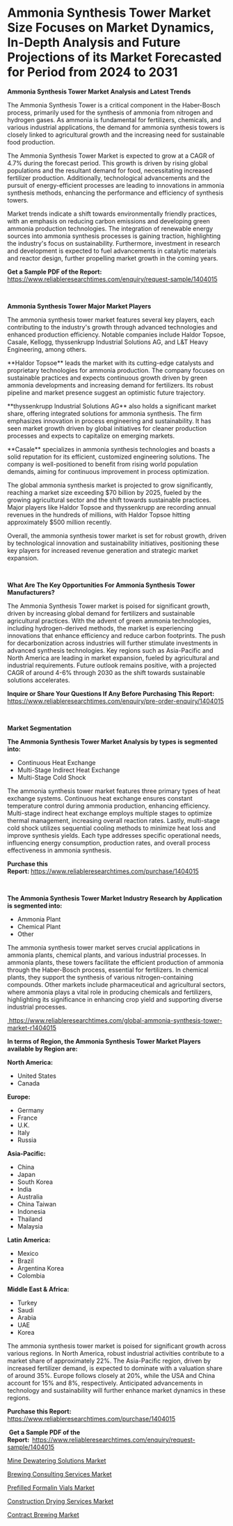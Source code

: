 <p><h1>Ammonia Synthesis Tower Market Size Focuses on Market Dynamics, In-Depth Analysis and Future Projections of its Market Forecasted for Period from 2024 to 2031</h1></p><p><strong>Ammonia Synthesis Tower Market Analysis and Latest Trends</strong></p>
<p><p>The Ammonia Synthesis Tower is a critical component in the Haber-Bosch process, primarily used for the synthesis of ammonia from nitrogen and hydrogen gases. As ammonia is fundamental for fertilizers, chemicals, and various industrial applications, the demand for ammonia synthesis towers is closely linked to agricultural growth and the increasing need for sustainable food production.</p><p>The Ammonia Synthesis Tower Market is expected to grow at a CAGR of 4.7% during the forecast period. This growth is driven by rising global populations and the resultant demand for food, necessitating increased fertilizer production. Additionally, technological advancements and the pursuit of energy-efficient processes are leading to innovations in ammonia synthesis methods, enhancing the performance and efficiency of synthesis towers.</p><p>Market trends indicate a shift towards environmentally friendly practices, with an emphasis on reducing carbon emissions and developing green ammonia production technologies. The integration of renewable energy sources into ammonia synthesis processes is gaining traction, highlighting the industry's focus on sustainability. Furthermore, investment in research and development is expected to fuel advancements in catalytic materials and reactor design, further propelling market growth in the coming years.</p></p>
<p><strong>Get a Sample PDF of the Report:&nbsp;</strong> <a href="https://www.reliableresearchtimes.com/enquiry/request-sample/1404015?utm_campaign=1719&utm_medium=2&utm_source=Github&utm_content=ia&utm_term=23102024&utm_id=ammonia-synthesis-tower">https://www.reliableresearchtimes.com/enquiry/request-sample/1404015</a></p>
<p>&nbsp;</p>
<p><strong>Ammonia Synthesis Tower Major Market Players</strong></p>
<p><p>The ammonia synthesis tower market features several key players, each contributing to the industry's growth through advanced technologies and enhanced production efficiency. Notable companies include Haldor Topsoe, Casale, Kellogg, thyssenkrupp Industrial Solutions AG, and L&T Heavy Engineering, among others.</p><p>**Haldor Topsoe** leads the market with its cutting-edge catalysts and proprietary technologies for ammonia production. The company focuses on sustainable practices and expects continuous growth driven by green ammonia developments and increasing demand for fertilizers. Its robust pipeline and market presence suggest an optimistic future trajectory.</p><p>**thyssenkrupp Industrial Solutions AG** also holds a significant market share, offering integrated solutions for ammonia synthesis. The firm emphasizes innovation in process engineering and sustainability. It has seen market growth driven by global initiatives for cleaner production processes and expects to capitalize on emerging markets.</p><p>**Casale** specializes in ammonia synthesis technologies and boasts a solid reputation for its efficient, customized engineering solutions. The company is well-positioned to benefit from rising world population demands, aiming for continuous improvement in process optimization. </p><p>The global ammonia synthesis market is projected to grow significantly, reaching a market size exceeding $70 billion by 2025, fueled by the growing agricultural sector and the shift towards sustainable practices. Major players like Haldor Topsoe and thyssenkrupp are recording annual revenues in the hundreds of millions, with Haldor Topsoe hitting approximately $500 million recently. </p><p>Overall, the ammonia synthesis tower market is set for robust growth, driven by technological innovation and sustainability initiatives, positioning these key players for increased revenue generation and strategic market expansion.</p></p>
<p>&nbsp;</p>
<p><strong>What Are The Key Opportunities For Ammonia Synthesis Tower Manufacturers?</strong></p>
<p><p>The Ammonia Synthesis Tower market is poised for significant growth, driven by increasing global demand for fertilizers and sustainable agricultural practices. With the advent of green ammonia technologies, including hydrogen-derived methods, the market is experiencing innovations that enhance efficiency and reduce carbon footprints. The push for decarbonization across industries will further stimulate investments in advanced synthesis technologies. Key regions such as Asia-Pacific and North America are leading in market expansion, fueled by agricultural and industrial requirements. Future outlook remains positive, with a projected CAGR of around 4-6% through 2030 as the shift towards sustainable solutions accelerates.</p></p>
<p><strong>Inquire or Share Your Questions If Any Before Purchasing This Report:</strong> <a href="https://www.reliableresearchtimes.com/enquiry/pre-order-enquiry/1404015?utm_campaign=1719&utm_medium=2&utm_source=Github&utm_content=ia&utm_term=23102024&utm_id=ammonia-synthesis-tower">https://www.reliableresearchtimes.com/enquiry/pre-order-enquiry/1404015</a></p>
<p>&nbsp;</p>
<p><strong>Market Segmentation</strong></p>
<p><strong>The Ammonia Synthesis Tower Market Analysis by types is segmented into:</strong></p>
<p><ul><li>Continuous Heat Exchange</li><li>Multi-Stage Indirect Heat Exchange</li><li>Multi-Stage Cold Shock</li></ul></p>
<p><p>The ammonia synthesis tower market features three primary types of heat exchange systems. Continuous heat exchange ensures constant temperature control during ammonia production, enhancing efficiency. Multi-stage indirect heat exchange employs multiple stages to optimize thermal management, increasing overall reaction rates. Lastly, multi-stage cold shock utilizes sequential cooling methods to minimize heat loss and improve synthesis yields. Each type addresses specific operational needs, influencing energy consumption, production rates, and overall process effectiveness in ammonia synthesis.</p></p>
<p><strong>Purchase this Report:&nbsp;</strong><a href="https://www.reliableresearchtimes.com/purchase/1404015?utm_campaign=1719&utm_medium=2&utm_source=Github&utm_content=ia&utm_term=23102024&utm_id=ammonia-synthesis-tower">https://www.reliableresearchtimes.com/purchase/1404015</a></p>
<p>&nbsp;</p>
<p><strong>The Ammonia Synthesis Tower Market Industry Research by Application is segmented into:</strong></p>
<p><ul><li>Ammonia Plant</li><li>Chemical Plant</li><li>Other</li></ul></p>
<p><p>The ammonia synthesis tower market serves crucial applications in ammonia plants, chemical plants, and various industrial processes. In ammonia plants, these towers facilitate the efficient production of ammonia through the Haber-Bosch process, essential for fertilizers. In chemical plants, they support the synthesis of various nitrogen-containing compounds. Other markets include pharmaceutical and agricultural sectors, where ammonia plays a vital role in producing chemicals and fertilizers, highlighting its significance in enhancing crop yield and supporting diverse industrial processes.</p></p>
<p><a href="https://www.reliableresearchtimes.com/global-ammonia-synthesis-tower-market-r1404015?utm_campaign=1719&utm_medium=2&utm_source=Github&utm_content=ia&utm_term=23102024&utm_id=ammonia-synthesis-tower">&nbsp;https://www.reliableresearchtimes.com/global-ammonia-synthesis-tower-market-r1404015</a></p>
<p><strong>In terms of Region, the Ammonia Synthesis Tower Market Players available by Region are:</strong></p>
<p>
    <p> <strong> North America: </strong>
        <ul>
            <li>United States</li>
            <li>Canada</li>
        </ul>
        </p> 
    <p> <strong> Europe: </strong>
        <ul>
            <li>Germany</li>
            <li>France</li>
            <li>U.K.</li>
            <li>Italy</li>
            <li>Russia</li>
        </ul>
        </p> 
    <p> <strong> Asia-Pacific: </strong>
        <ul>
            <li>China</li>
            <li>Japan</li>
            <li>South Korea</li>
            <li>India</li>
            <li>Australia</li>
            <li>China Taiwan</li>
            <li>Indonesia</li>
            <li>Thailand</li>
            <li>Malaysia</li>
        </ul>
        </p> 
    <p> <strong> Latin America: </strong>
        <ul>
            <li>Mexico</li>
            <li>Brazil</li>
            <li>Argentina Korea</li>
            <li>Colombia</li>
        </ul>
        </p> 
    <p> <strong> Middle East & Africa: </strong>
        <ul>
            <li>Turkey</li>
            <li>Saudi</li>
            <li>Arabia</li>
            <li>UAE</li>
            <li>Korea</li>
        </ul>
    </p>
    </p>
<p><p>The ammonia synthesis tower market is poised for significant growth across various regions. In North America, robust industrial activities contribute to a market share of approximately 22%. The Asia-Pacific region, driven by increased fertilizer demand, is expected to dominate with a valuation share of around 35%. Europe follows closely at 20%, while the USA and China account for 15% and 8%, respectively. Anticipated advancements in technology and sustainability will further enhance market dynamics in these regions.</p></p>
<p><strong>Purchase this Report: </strong><a href="https://www.reliableresearchtimes.com/purchase/1404015?utm_campaign=1719&utm_medium=2&utm_source=Github&utm_content=ia&utm_term=23102024&utm_id=ammonia-synthesis-tower">https://www.reliableresearchtimes.com/purchase/1404015</a></p>
<p>&nbsp;<strong>Get a Sample PDF of the Report:&nbsp;&nbsp;</strong><a href="https://www.reliableresearchtimes.com/enquiry/request-sample/1404015?utm_campaign=1719&utm_medium=2&utm_source=Github&utm_content=ia&utm_term=23102024&utm_id=ammonia-synthesis-tower">https://www.reliableresearchtimes.com/enquiry/request-sample/1404015</a></p>
<p><strong></strong></p>
<p><p><a href="https://www.linkedin.com/pulse/future-mine-dewatering-solutions-market-global-forecast-trends-dh0nc?utm_campaign=1719&utm_medium=2&utm_source=Github&utm_content=ia&utm_term=23102024&utm_id=ammonia-synthesis-tower">Mine Dewatering Solutions Market</a></p><p><a href="https://www.linkedin.com/pulse/brewing-consulting-services-market-emerging-trends-future-prospects-bqyvc?utm_campaign=1719&utm_medium=2&utm_source=Github&utm_content=ia&utm_term=23102024&utm_id=ammonia-synthesis-tower">Brewing Consulting Services Market</a></p><p><a href="https://www.linkedin.com/pulse/investment-opportunities-prefilled-formalin-vials-sector-risk-z9azf?utm_campaign=1719&utm_medium=2&utm_source=Github&utm_content=ia&utm_term=23102024&utm_id=ammonia-synthesis-tower">Prefilled Formalin Vials Market</a></p><p><a href="https://www.linkedin.com/pulse/global-construction-drying-services-market-focus-product-type-v3u1c?utm_campaign=1719&utm_medium=2&utm_source=Github&utm_content=ia&utm_term=23102024&utm_id=ammonia-synthesis-tower">Construction Drying Services Market</a></p><p><a href="https://www.linkedin.com/pulse/contract-brewing-market-trends-strategic-insights-2024-2031-iuymc?utm_campaign=1719&utm_medium=2&utm_source=Github&utm_content=ia&utm_term=23102024&utm_id=ammonia-synthesis-tower">Contract Brewing Market</a></p></p>
